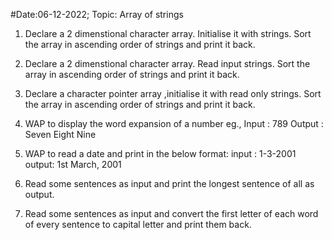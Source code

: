 #Date:06-12-2022; Topic: Array of strings

1) Declare a 2 dimenstional character array. Initialise it with strings. Sort the array in ascending order of strings and print it  back.

2)  Declare a 2 dimenstional character array. Read input strings. Sort the array in ascending order of strings and print it  back.

3) Declare a character pointer array ,initialise it with read only strings. Sort the array in ascending order of strings and print it  back.

4) WAP to display the word expansion of a number
	eg., Input : 789
	Output : Seven Eight Nine

5) WAP to read a date and print in the below format:
	input : 1-3-2001
	output: 1st March, 2001

6) Read some sentences as input and print the longest sentence of all as output.

7) Read some sentences as input and convert the first letter of each word of every sentence to capital letter and print them back.

